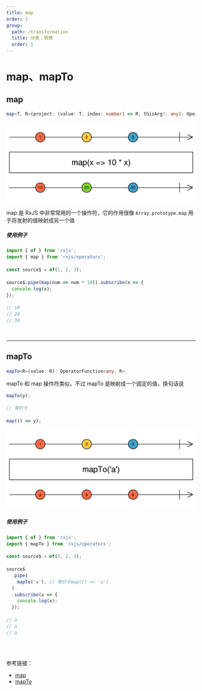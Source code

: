 ```yaml
---
title: map
order: 1
group:
  path: /transformation
  title: 分类：转换
  order: 1
---
```


# map、mapTo

## map

```typescript
map<T, R>(project: (value: T, index: number) => R, thisArg?: any): OperatorFunction<T, R>
```

<img src="./images/map.png" alt="map" style="zoom:50%;" />

map 是 RxJS 中非常常用的一个操作符，它的作用很像 `Array.prototype.map` 用于将发射的值映射成另一个值

##### 使用例子

```typescript
import { of } from 'rxjs';
import { map } from 'rxjs/operators';

const source$ = of(1, 2, 3);

source$.pipe(map(num => num * 10)).subscribe(x => {
  console.log(x);
});

// 10
// 20
// 30
```

<br/>

---

## mapTo

```typescript
mapTo<R>(value: R): OperatorFunction<any, R>
```

mapTo 和 map 操作符类似，不过 mapTo 是映射成一个固定的值，换句话说

```typescript
mapTo(y);

// 等价于

map(() => y);
```

<img src="./images/mapTo.png" alt="mapTo" style="zoom:50%;" />

##### 使用例子

```typescript
import { of } from 'rxjs';
import { mapTo } from 'rxjs/operators';

const source$ = of(1, 2, 3);

source$
  .pipe(
    mapTo('a'), // 等价于map(() => 'a')
  )
  .subscribe(x => {
    console.log(x);
  });

// a
// a
// a
```

<br/><br/>

参考链接：

- [map](https://rxjs.dev/api/operators/map)
- [mapTo](https://rxjs.dev/api/operators/mapTo)
